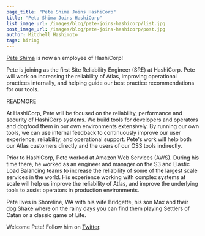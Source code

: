```yaml
---
page_title: "Pete Shima Joins HashiCorp"
title: "Peta Shima Joins HashiCorp"
list_image_url: /images/blog/pete-joins-hashicorp/list.jpg
post_image_url: /images/blog/pete-joins-hashicorp/post.jpg
author: Mitchell Hashimoto
tags: hiring
---
```


[Pete Shima](https://github.com/pshima) is now an employee of
HashiCorp!

Pete is joining as the first Site Reliability Engineer (SRE)
at HashiCorp. Pete will work on increasing the reliability of
Atlas, improving operational practices internally, and helping
guide our best practice recommendations for our tools.

READMORE

At HashiCorp, Pete will be focused on the reliability, performance and
security of HashiCorp systems. We build tools for developers and operators
and dogfood them in our own environments extensively. By running our own tools,
we can use internal feedback to continuously improve our user experience, reliability,
and operational support. Pete's work will help both our Atlas customers directly
and the users of our OSS tools indirectly.

Prior to HashiCorp, Pete worked at Amazon Web Services (AWS). During his time
there, he worked as an engineer and manager on the S3 and Elastic Load Balancing
teams to increase the reliability of some of the largest scale services in the world.
His experience working with complex systems at scale will help us improve the
reliability of Atlas, and improve the underlying tools to assist operators
in production environments.

Pete lives in Shoreline, WA with his wife Bridgette, his son Max and their dog Shake
where on the rainy days you can find them playing Settlers of Catan or a classic
game of Life.

Welcome Pete! Follow him on [Twitter](https://twitter.com/petey5k).
